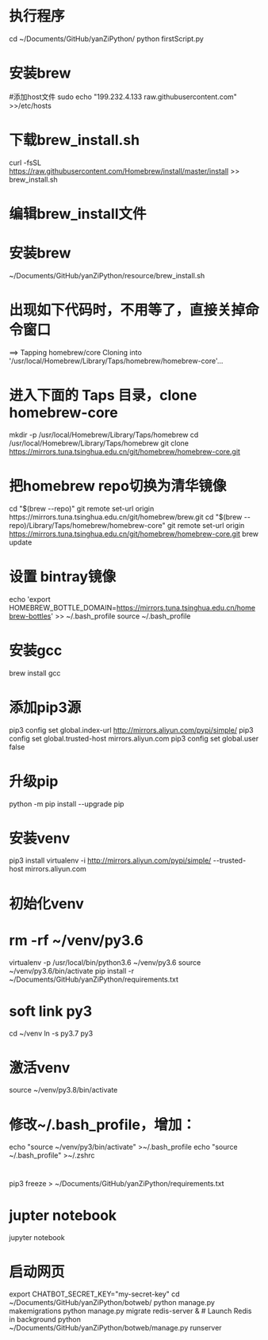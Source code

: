 # 执行程序
cd ~/Documents/GitHub/yanZiPython/
python firstScript.py

# 安装brew
#添加host文件
sudo echo "199.232.4.133 raw.githubusercontent.com" >>/etc/hosts

# 下载brew_install.sh
curl -fsSL https://raw.githubusercontent.com/Homebrew/install/master/install >> brew_install.sh
# 编辑brew_install文件

# 安装brew
~/Documents/GitHub/yanZiPython/resource/brew_install.sh

# 出现如下代码时，不用等了，直接关掉命令窗口
==> Tapping homebrew/core
Cloning into '/usr/local/Homebrew/Library/Taps/homebrew/homebrew-core'...

# 进入下面的 Taps 目录，clone homebrew-core
mkdir -p /usr/local/Homebrew/Library/Taps/homebrew
cd /usr/local/Homebrew/Library/Taps/homebrew
git clone https://mirrors.tuna.tsinghua.edu.cn/git/homebrew/homebrew-core.git

# 把homebrew repo切换为清华镜像
cd "$(brew --repo)"
git remote set-url origin https://mirrors.tuna.tsinghua.edu.cn/git/homebrew/brew.git
cd "$(brew --repo)/Library/Taps/homebrew/homebrew-core"
git remote set-url origin https://mirrors.tuna.tsinghua.edu.cn/git/homebrew/homebrew-core.git
brew update

# 设置 bintray镜像
echo 'export HOMEBREW_BOTTLE_DOMAIN=https://mirrors.tuna.tsinghua.edu.cn/homebrew-bottles' >> ~/.bash_profile
source ~/.bash_profile

# 安装gcc
brew install gcc

# 添加pip3源
pip3 config set global.index-url http://mirrors.aliyun.com/pypi/simple/
pip3 config set global.trusted-host mirrors.aliyun.com
pip3 config set global.user false

# 升级pip
python -m pip install --upgrade pip

# 安装venv
pip3 install virtualenv -i http://mirrors.aliyun.com/pypi/simple/   --trusted-host mirrors.aliyun.com

# 初始化venv
# rm -rf ~/venv/py3.6
virtualenv -p /usr/local/bin/python3.6 ~/venv/py3.6
source ~/venv/py3.6/bin/activate
pip install -r ~/Documents/GitHub/yanZiPython/requirements.txt

# soft link py3 
cd ~/venv
ln -s py3.7 py3

# 激活venv
source ~/venv/py3.8/bin/activate

# 修改~/.bash_profile，增加：
echo "source ~/venv/py3/bin/activate" >~/.bash_profile
echo "source ~/.bash_profile" >~/.zshrc

# 
pip3 freeze > ~/Documents/GitHub/yanZiPython/requirements.txt

# jupter notebook
jupyter notebook 

# 启动网页
export CHATBOT_SECRET_KEY="my-secret-key"
cd  ~/Documents/GitHub/yanZiPython/botweb/
python manage.py makemigrations
python manage.py migrate
redis-server &  # Launch Redis in background
python ~/Documents/GitHub/yanZiPython/botweb/manage.py runserver

